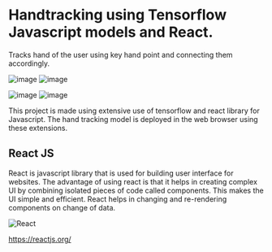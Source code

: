 # Handtracking using Tensorflow Javascript models and React.
Tracks hand of the user using key hand point and connecting them accordingly.

![image](https://user-images.githubusercontent.com/78751003/120967523-2a593800-c785-11eb-9904-a809f8e31aca.png)    ![image](https://user-images.githubusercontent.com/78751003/120967534-2decbf00-c785-11eb-9a0f-46ca3a0a91c4.png)

![image](https://user-images.githubusercontent.com/78751003/120967689-6be9e300-c785-11eb-8b80-4170a95e1015.png)    ![image](https://user-images.githubusercontent.com/78751003/120967825-a0f63580-c785-11eb-9f59-eaa127fbbf89.png)






This project is made using extensive use of tensorflow and react library for Javascript. The hand tracking model is deployed in the web browser using these extensions.

## React JS

React is javascript library that is used for building user interface for websites. The advantage of using react is that it helps in creating complex UI by combining isolated pieces of code called components. This makes the UI simple and efficient. React helps in changing and re-rendering components on change of data.

![React](https://user-images.githubusercontent.com/78751003/119483887-14a24680-bd73-11eb-92fa-10da7c6f25bd.PNG)

https://reactjs.org/

